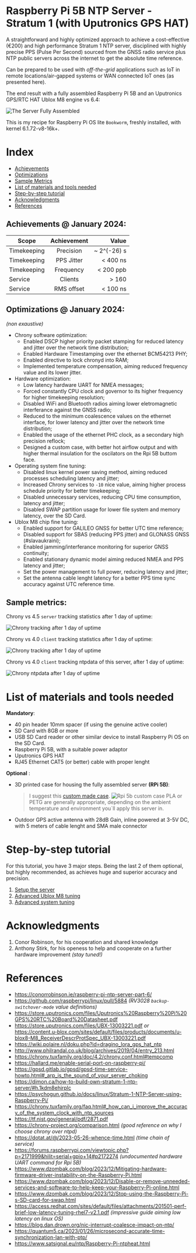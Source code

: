 # Raspberry Pi 5B NTP Server - Stratum 1 (with Uputronics GPS HAT)
A straightforward and highly optimized approach to achieve a cost-effective (€200) and high performance Stratum 1 NTP server, disciplined with highly precise PPS (Pulse Per Second) sourced from the GNSS radio service plus NTP public servers across the internet to get the absolute time reference.

Can be prepared to be used with *off-the-grid* applications such as IoT in remote locations/air-gapped systems or WAN connected IoT ones (as presented here).

The end result with a fully assembled Raspberry Pi 5B and an Uputronics GPS/RTC HAT Ublox M8 engine vs 6.4:

![The Server Fully Assembled](./img/rpi_5b_fully_assembled.JPG)

This is my recipe for Raspberry Pi OS lite `Bookworm`, freshly installed, with kernel 6.1.72-v8-16k+.


# Index

- [Achievements](./README.md#achievements--january-2024)
- [Optimizations](./README.md#optimizations--january-2024)
- [Sample Metrics](./README.md#sample-metrics) 
- [List of materials and tools needed](./README.md#list-of-materials-and-tools-needed)
- [Step-by-step tutorial](./README.md#step-by-step-tutorial)
- [Acknowledgments](./README.md#acknowledgments)
- [References](./README.md#references)


## Achievements @ January 2024:

| Scope         | Achievement   |   Value    |
| ------------- |:-------------:| ---------: |
| Timekeeping   | Precision     | ~ 2^(-26) s |
| Timekeeping   | PPS Jitter    |  < 400 ns  |
| Timekeeping   | Frequency     |  < 200 ppb |
| Service       | Clients       |  > 160     |
| Service       | RMS offset    |  < 100 ns  |


## Optimizations @ January 2024:

*(non exaustive)*

- Chrony software optimization:
  - Enabled DSCP higher priority packet stamping for reduced latency and jitter over the network time distribution;
  - Enabled Hardware Timestamping over the ethernet BCM54213 PHY;
  - Enabled directive to lock chronyd into RAM;
  - Implemented temperature compensation, aiming reduced frequency value and its lower jitter.
- Hardware optimization:
  - Low latency hardware UART for NMEA messages;
  - Forced constantly CPU clock and governor to its higher frequency for higher timekeeping resolution;
  - Disabled WiFi and Bluetooth radios aiming lower eletromagnetic interferance against the GNSS radio;
  - Reduced to the minimum coalescence values on the ethernet interface, for lower latency and jitter over the network time distribution;
  - Enabled the usage of the ethernet PHC clock, as a secondary high precision reflock;
  - Designed a custom case, with better hot airflow output and with higher thermal insulation for the oscilators on the Rpi 5B buttom face.
- Operating system fine tuning:
  - Disabled linux kernel power saving method, aiming reduced processes scheduling latency and jitter;
  - Increased Chrony services to `-10` nice value, aiming higher process schedule priority for better timekeeping;
  - Disabled unnecessary services, reducing CPU time consumption, latency and jitter;
  - Disabled SWAP partition usage for lower file system and memory latency, over the SD Card.
- Ublox M8 chip fine tuning:
  - Enabled support for GALILEO GNSS for better UTC time reference;
  - Disabled support for SBAS (reducing PPS jitter) and GLONASS GNSS (#slavaukraini);
  - Enabled jamming/interferance monitoring for superior GNSS continuity;
  - Enabled stationary dynamic model aiming reduced NMEA and PPS latency and jitter;
  - Set the power management to full power, reducing latency and jitter;
  - Set the antenna cable lenght latency for a better PPS time sync accuracy against UTC reference time.

## Sample metrics:

Chrony vs 4.5 `server` tracking statistics after 1 day of uptime:

![Chrony tracking after 1 day of uptime](./img/chrony_tracking_jan_2024.JPG)

Chrony vs 4.0 `client` tracking statistics after 1 day of uptime:

![Chrony tracking after 1 day of uptime](./img/nanosecond_ntp_lan_jan_2024.JPG)

Chrony vs 4.0 `client` tracking ntpdata of this server, after 1 day of uptime:

![Chrony ntpdata after 1 day of uptime](./img/ntpdata_for_the_server_jan_2024.JPG)

# List of materials and tools needed

**Mandatory**:
- 40 pin header 10mm spacer (if using the genuine active cooler)
- SD Card with 8GB or more
- USB SD Card reader or other similar device to install Raspberry Pi OS on the SD Card.
- Raspberry Pi 5B, with a suitable power adaptor
- Uputronics GPS HAT
- RJ45 Ethernet CAT5 (or better) cable with proper lenght

**Optional** :
- 3D printed case for housing the fully assembled server **(RPi 5B)**:
  > I suggest this [custom made case](./files/Rpi%205b%20case%20all%20v3.3mf).
  ![Rpi 5b custom case](./img/rpi_5b_case_v3.JPG)
  > PLA or PETG are generally appropriate, depending on the ambient temperature and environment you`ll apply this server in.
- Outdoor GPS active antenna with 28dB Gain, inline powered at 3-5V DC, with 5 meters of cable lenght and SMA male connector

# Step-by-step tutorial
For this tutorial, you have 3 major steps. Being the last 2 of them optional, but highly recommended, as achieves huge and superior accuracy and precision.

1. [Setup the server](./steps/setup_the_server.md)
2. [Advanced Ublox M8 tuning](./steps/advanced_ublox_m8_tuning.md)
3. [Advanced system tuning](./steps/advanced_system_tuning.md)

# Acknowledgments

1. Conor Robinson, for his cooperation and shared knowledge
2. Anthony Stirk, for his openess to help and cooperate on a further hardware improvement *(stay tuned!)*

# References
- https://conorrobinson.ie/raspberry-pi-ntp-server-part-6/
- https://github.com/raspberrypi/linux/pull/5884 *(RV3028 `backup-switchover-mode` value definitions)*
- https://store.uputronics.com/files/Uputronics%20Raspberry%20Pi%20GPS%20RTC%20Board%20Datasheet.pdf
- https://store.uputronics.com/files/UBX-13003221.pdf *or* https://content.u-blox.com/sites/default/files/products/documents/u-blox8-M8_ReceiverDescrProtSpec_UBX-13003221.pdf
- https://wiki.polaire.nl/doku.php?id=dragino_lora_gps_hat_ntp
- http://www.philrandal.co.uk/blog/archives/2019/04/entry_213.html
- https://chrony.tuxfamily.org/doc/4.2/chrony.conf.html#tempcomp
- https://hallard.me/enable-serial-port-on-raspberry-pi/
- https://gpsd.gitlab.io/gpsd/gpsd-time-service-howto.html#_arp_is_the_sound_of_your_server_choking
- https://dimon.ca/how-to-build-own-stratum-1-ntp-server/#h.1kdm8ehjrplc
- https://psychogun.github.io/docs/linux/Stratum-1-NTP-Server-using-Raspberry-Pi/
- https://chrony.tuxfamily.org/faq.html#_how_can_i_improve_the_accuracy_of_the_system_clock_with_ntp_sources
- https://tf.nist.gov/general/pdf/2871.pdf
- https://chrony-project.org/comparison.html *(good reference on why I choose chrony over ntpd)*
- https://dotat.at/@/2023-05-26-whence-time.html *(time chain of service)*
- https://forums.raspberrypi.com/viewtopic.php?p=2171999&hilit=serial+gpio+14#p2172274 *(undocumented hardware UART command for Rpi 5B)*
- https://www.dzombak.com/blog/2023/12/Mitigating-hardware-firmware-driver-instability-on-the-Raspberry-Pi.html
- https://www.dzombak.com/blog/2023/12/Disable-or-remove-unneeded-services-and-software-to-help-keep-your-Raspberry-Pi-online.html
- https://www.dzombak.com/blog/2023/12/Stop-using-the-Raspberry-Pi-s-SD-card-for-swap.html
- https://access.redhat.com/sites/default/files/attachments/201501-perf-brief-low-latency-tuning-rhel7-v2.1.pdf *(impressive guide aiming low latency on linux OS)*
- https://blog.dan.drown.org/nic-interrupt-coalesce-impact-on-ntp/
- https://quantum5.ca/2023/01/26/microsecond-accurate-time-synchronization-lan-with-ptp/
- https://www.satsignal.eu/ntp/Raspberry-Pi-ntpheat.html
